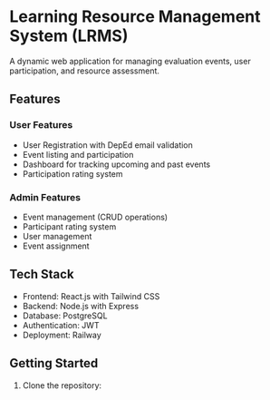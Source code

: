 # Learning Resource Management System (LRMS)

A dynamic web application for managing evaluation events, user participation, and resource assessment.

## Features

### User Features
- User Registration with DepEd email validation
- Event listing and participation
- Dashboard for tracking upcoming and past events
- Participation rating system

### Admin Features
- Event management (CRUD operations)
- Participant rating system
- User management
- Event assignment

## Tech Stack

- Frontend: React.js with Tailwind CSS
- Backend: Node.js with Express
- Database: PostgreSQL
- Authentication: JWT
- Deployment: Railway

## Getting Started

1. Clone the repository: